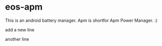 # eos-apm
This is an android battery manager. Apm is shortfor Apm Power Manager. :)

add a new line

another line
